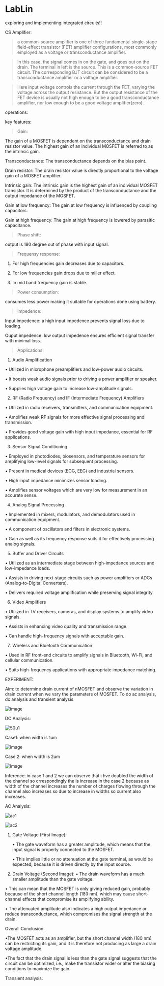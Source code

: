 # LabLin
exploring and implementing integrated circuits!!


CS Amplifier:

> a common-source amplifier is one of three fundamental single-stage field-effect transistor (FET) amplifier configurations, most commonly employed as a voltage or transconductance amplifier. 

>In this case, the signal comes in on the gate, and goes out on the drain. The terminal in left is the source. This is a common-source FET circuit. The corresponding BJT circuit can be considered to be a transconductance amplifier or a voltage amplifier.

>Here input voltage controls the current through the FET, varying the voltage across the output resistance. But the output resistance of the FET device is usually not high enough to be a good transconductance amplifier, nor low enough to be a good voltage amplifier(zero).

operations:








key features:

>Gain:

The gain of a MOSFET is dependent on the transconductance and drain resistor value. The highest gain of an individual MOSFET is referred to as the intrinsic gain.

  Transconductance: The transconductance depends on the bias point.

  Drain resistor: The drain resistor value is directly proportional to the voltage gain of a MOSFET amplifier.

  Intrinsic gain: The intrinsic gain is the highest gain of an individual MOSFET transistor. It is determined by the 
  product of the transconductance and the output impedance of the MOSFET.

  Gain at low frequency: The gain at low frequency is influenced by coupling capacitors.

  Gain at high frequency: The gain at high frequency is lowered by parasitic capacitance.


>Phase shift:

 output is 180 degree out of phase with input signal.


>Frequensy response:

   1. For high frequencies gain decreases due to capacitors.
     
   2. For low frequencies gain drops due to miller effect.
     
   3. In mid band frequency gain is stable.


>Power consumption:

 consumes less power making it suitable for operations done using battery.


>Impedence:

 Input impedence: a high input impedence prevents signal loss due to loading.
 
 Ouput impedence: low output impedence ensures efficient signal transfer with minimal loss.     


 >Applications:

1. Audio Amplification
   
 • Utilized in microphone preamplifiers and low-power audio circuits.
 
 • It boosts weak audio signals prior to driving a power amplifier or speaker.
 
 • Supplies high voltage gain to increase low-amplitude signals.

2. RF (Radio Frequency) and IF (Intermediate Frequency) Amplifiers
   
• Utilized in radio receivers, transmitters, and communication equipment.

• Amplifies weak RF signals for more effective signal processing and transmission.

• Provides good voltage gain with high input impedance, essential for RF applications.

3. Sensor Signal Conditioning
   
• Employed in photodiodes, biosensors, and temperature sensors for amplifying low-level signals for subsequent processing.

• Present in medical devices (ECG, EEG) and industrial sensors.

• High input impedance minimizes sensor loading.

• Amplifies sensor voltages which are very low for measurement in an accurate sense.

4. Analog Signal Processing
   
• Implemented in mixers, modulators, and demodulators used in communication equipment.

• A component of oscillators and filters in electronic systems.

• Gain as well as its frequency response suits it for effectively processing analog signals.

5. Buffer and Driver Circuits
    
• Utilized as an intermediate stage between high-impedance sources and low-impedance loads.

• Assists in driving next-stage circuits such as power amplifiers or ADCs (Analog-to-Digital Converters).

• Delivers required voltage amplification while preserving signal integrity.

6. Video Amplifiers
    
• Utilized in TV receivers, cameras, and display systems to amplify video signals.

• Assists in enhancing video quality and transmission range.

• Can handle high-frequency signals with acceptable gain.

7. Wireless and Bluetooth Communication

• Used in RF front-end circuits to amplify signals in Bluetooth, Wi-Fi, and cellular communication.

• Suits high-frequency applications with appropriate impedance matching.


 EXPERIMENT:

 Aim: to determine drain current of nMOSFET and observe the variation in drain current when we vary the parameters of 
 MOSFET. To do ac analysis, dc analysis and transient analysis.


 ![image](https://github.com/user-attachments/assets/0d2cb143-3bd1-4c14-8f5b-b1832e03a15a)

 DC Analysis:


 ![50u1](https://github.com/user-attachments/assets/7c6236de-3033-4662-93a8-1b70c9445484)

 Case1: when width is 1um
 
 ![image](https://github.com/user-attachments/assets/1bb1700f-2620-4496-b4f1-09166ae987a0)

 Case 2: when width is 2um

![image](https://github.com/user-attachments/assets/4aaf273d-1243-49f1-81f6-0390d42f7f90)


 Inference: in case 1 and 2 we can observe that i hve doubled the width of the channel so crrespondingly the is increase in the case 2 because as width of the channel increases the number of charges flowing through the channel also increases so due to increase in widths so current also increases.
 

 AC Analysis:

 ![ac1](https://github.com/user-attachments/assets/bb3d24dd-9a0c-44a9-9a90-9218c14f67cd)
 

 ![ac2](https://github.com/user-attachments/assets/60360546-f4c2-46c3-908d-f3ee1b2903bb)

1. Gate Voltage (First Image):
   
	•	The gate waveform has a greater amplitude, which means that the input signal is properly connected to the MOSFET.

	•	This implies little or no attenuation at the gate terminal, as would be expected, because it is driven directly by the input source.

2. Drain Voltage (Second Image):
•	The drain waveform has a much smaller amplitude than the gate voltage.

• This can mean that the MOSFET is only giving reduced gain, probably because of the short  channel length (180 nm), which may cause short-channel effects that compromise its amplifying ability.

• The attenuated amplitude also indicates a high output impedance or reduce transconductance, which compromises the signal strength at the drain.

Overall Conclusion:

•The MOSFET acts as an amplifier, but the short channel width (180 nm) can be restricting its gain, and it is therefore not producing as large a drain voltage amplitude.

•The fact that the drain signal is less than the gate signal suggests that the circuit can be optimized, i.e., make the transistor wider or alter the biasing conditions to maximize the gain. 


 Transient analysis:

 



 




 
 

     
     
     



